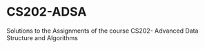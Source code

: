 # CS202-ADSA
Solutions to the Assignments of the course CS202- Advanced Data Structure and Algorithms
